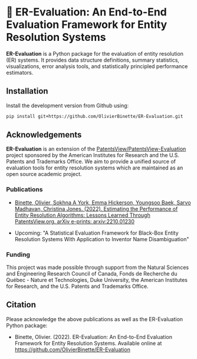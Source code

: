 # 🔎 ER-Evaluation: An End-to-End Evaluation Framework for Entity Resolution Systems

**ER-Evaluation** is a Python package for the evaluation of entity resolution (ER) systems. It provides data structure definitions, summary statistics, visualizations, error analysis tools, and statistically principled performance estimators.

## Installation

Install the development version from Github using:
```bash
pip install git+https://github.com/OlivierBinette/ER-Evaluation.git
```

## Acknowledgements

**ER-Evaluation** is an extension of the [PatentsView/PatentsView-Evaluation](https://github.com/PatentsView/PatentsView-Evaluation/) project sponsored by the American Institutes for Research and the U.S. Patents and Trademarks Office. We aim to provide a unified source of evaluation tools for entity resolution systems which are maintained as an open source academic project.

### Publications

- [Binette, Olivier, Sokhna A York, Emma Hickerson, Youngsoo Baek, Sarvo Madhavan, Christina Jones. (2022). Estimating the Performance of Entity Resolution Algorithms: Lessons Learned Through PatentsView.org. arXiv e-prints: arxiv:2210.01230](https://arxiv.org/abs/2210.01230)

- Upcoming: "A Statistical Evaluation Framework for Black-Box Entity Resolution Systems With Application to Inventor Name Disambiguation"

### Funding

This project was made possible through support from the Natural Sciences and Engineering Research Council of Canada, Fonds de Recherche du Québec - Nature et Technologies, Duke University, the American Institutes for Research, and the U.S. Patents and Trademarks Office.

## Citation

Please acknowledge the above publications as well as the ER-Evaluation Python package:

- Binette, Olivier. (2022). ER-Evaluation: An End-to-End Evaluation Framework for Entity Resolution Systems. Available online at https://github.com/OlivierBinette/ER-Evaluation